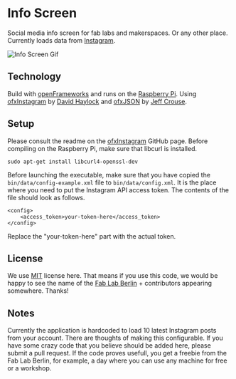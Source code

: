 # Info Screen

Social media info screen for fab labs and makerspaces. Or any other place. Currently loads data from [Instagram](https://instagram.com).

![Info Screen Gif](infoScreen.gif)


## Technology

Build with [openFrameworks](http://openframeworks.cc/) and runs on the [Raspberry Pi](https://www.raspberrypi.org/). Using [ofxInstagram](https://github.com/DHaylock/ofxInstagram) by [David Haylock](https://github.com/DHaylock) and [ofxJSON](https://github.com/jefftimesten/ofxJSON) by [Jeff Crouse](https://github.com/jefftimesten).


## Setup

Please consult the readme on the [ofxInstagram](https://github.com/DHaylock/ofxInstagram) GitHub page. Before compiling on the Raspberry Pi, make sure that libcurl is installed.

```
sudo apt-get install libcurl4-openssl-dev
```

Before launching the executable, make sure that you have copied the `bin/data/config-example.xml` file to `bin/data/config.xml`. It is the place where you need to put the Instagram API access token. The contents of the file should look as follows.

```
<config>
    <access_token>your-token-here</access_token>
</config>
```

Replace the "your-token-here" part with the actual token.


## License

We use [MIT](LICENSE.md) license here. That means if you use this code, we would be happy to see the name of the [Fab Lab Berlin](http://fablab.berlin) + contributors appearing somewhere. Thanks!


## Notes

Currently the application is hardcoded to load 10 latest Instagram posts from your account. There are thoughts of making this configurable. If you have some crazy code that you believe should be added here, please submit a pull request. If the code proves usefull, you get a freebie from the Fab Lab Berlin, for example, a day where you can use any machine for free or a workshop. 